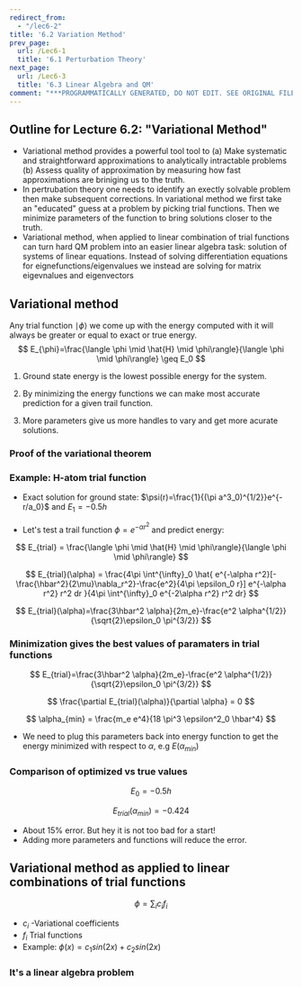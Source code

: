 ```yaml
---
redirect_from:
  - "/lec6-2"
title: '6.2 Variation Method'
prev_page:
  url: /Lec6-1
  title: '6.1 Perturbation Theory'
next_page:
  url: /Lec6-3
  title: '6.3 Linear Algebra and QM'
comment: "***PROGRAMMATICALLY GENERATED, DO NOT EDIT. SEE ORIGINAL FILES IN /content***"
---
```

## Outline for Lecture 6.2:  "Variational Method"



- Variational method provides a powerful tool tool to (a) Make systematic and straightforward approximations to analytically intractable problems (b) Assess quality of approximation by measuring how fast approximations are briniging us to the truth. 
- In pertrubation theory one needs to identify an exectly solvable problem then make subsequent corrections.  In variational method we first take an "educated" guess at a problem by picking trial functions. Then we minimize parameters of the function to bring solutions closer to the truth. 
- Variational method, when applied to linear combination of trial functions can turn hard QM problem into an easier linear algebra task: solution of systems of linear equations. Instead of solving differentiation equations for eignefunctions/eigenvalues we instead are solving for matrix eigevnalues and eigenvectors 



## Variational method

Any trial function $\mid \phi \rangle$ we come up with the energy computed with it will always be greater or equal to exact or true energy. 
$$
E_{\phi}=\frac{\langle \phi \mid \hat{H}  \mid \phi\rangle}{\langle \phi \mid \phi\rangle} \geq E_0
$$

1. Ground state energy is the lowest possible energy for the system. 

2. By minimizing the energy functions we can make most accurate prediction for a given trail function. 

3. More parameters give us more handles to vary and get more acurate solutions. 




### Proof of the variational theorem





### Example: H-atom trial function

- Exact solution for ground state: $\psi(r)=\frac{1}{(\pi a^3_0)^{1/2}}e^{-r/a_0}$ and $E_1 = -0.5 h$

- Let's test a trail function $\phi=e^{-\alpha r^2}$  and predict energy:

  
$$
E_{trial} = \frac{\langle \phi \mid \hat{H}  \mid \phi\rangle}{\langle \phi \mid \phi\rangle}
$$


$$
E_{trial}(\alpha) = \frac{4\pi \int^{\infty}_0 \hat{ e^{-\alpha r^2}[-\frac{\hbar^2}{2\mu}\nabla_r^2}-\frac{e^2}{4\pi \epsilon_0 r}] e^{-\alpha r^2} r^2 dr }{4\pi \int^{\infty}_0 e^{-2\alpha r^2} r^2 dr}
$$


$$
E_{trial}(\alpha)=\frac{3\hbar^2 \alpha}{2m_e}-\frac{e^2 \alpha^{1/2}}{\sqrt{2}\epsilon_0 \pi^{3/2}}
$$



### Minimization gives the best values of paramaters in trial functions

$$
E_{trial}=\frac{3\hbar^2 \alpha}{2m_e}-\frac{e^2 \alpha^{1/2}}{\sqrt{2}\epsilon_0 \pi^{3/2}}
$$

$$
\frac{\partial E_{trial}(\alpha)}{\partial \alpha} = 0
$$

$$
\alpha_{min} = \frac{m_e e^4}{18 \pi^3 \epsilon^2_0 \hbar^4}
$$

- We need to plug this parameters back into energy function to get the  energy minimized with respect to $\alpha$, e.g $E(\alpha_{min})$



### Comparison of optimized vs true values


$$
E_0 = -0.5 h
$$


$$
E_{trial}(\alpha_{min}) = -0.424
$$



- About 15% error. But hey it is not too bad for a start!
- Adding more parameters and functions will reduce the error.


### 











## Variational method as applied to linear combinations of trial functions


$$
\phi = \sum_i c_i f_i
$$

- $c_i$ -Variational coefficients
- $f_i$ Trial functions
- Example: $\phi(x) = c_1 sin (2x)+c_2 sin(2x)$



### It's a linear algebra problem

